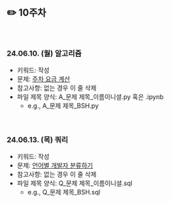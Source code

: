 ## ✏️ 10주차

</br>

### 24.06.10. (월) 알고리즘
- 키워드: 작성
- 문제: [주차 요금 계산](https://school.programmers.co.kr/learn/courses/30/lessons/92341)
- 참고사항: 없는 경우 이 줄 삭제
- 파일 제목 양식: A_문제 제목_이름이니셜.py 혹은 .ipynb
  - e.g., A_문제 제목_BSH.py


</br>

### 24.06.13. (목) 쿼리
- 키워드: 작성
- 문제: [언어별 개발자 분류하기](https://school.programmers.co.kr/learn/courses/30/lessons/276036)
- 참고사항: 없는 경우 이 줄 삭제
- 파일 제목 양식: Q_문제 제목_이름이니셜.sql
  - e.g., Q_문제 제목_BSH.sql

</br>
